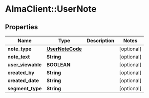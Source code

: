 # AlmaClient::UserNote

## Properties
Name | Type | Description | Notes
------------ | ------------- | ------------- | -------------
**note_type** | [**UserNoteCode**](UserNoteCode.md) |  | [optional] 
**note_text** | **String** |  | [optional] 
**user_viewable** | **BOOLEAN** |  | [optional] 
**created_by** | **String** |  | [optional] 
**created_date** | **String** |  | [optional] 
**segment_type** | **String** |  | [optional] 


